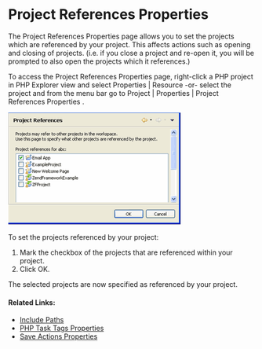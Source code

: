 # Project References Properties

<!--context:project_references_properties-->

The Project References Properties page allows you to set the projects which are referenced by your project. This affects actions such as opening and closing of projects. (i.e. if you close a project and re-open it, you will be prompted to also open the projects which it references.)

To access the Project References Properties page, right-click a PHP project in PHP Explorer view and select Properties | Resource -or- select the project and from the menu bar go to Project | Properties | Project References Properties .

![properties_project_references.gif](images/properties_project_references.gif "properties_project_references.gif")

<!--ref-start-->

To set the projects referenced by your project:

 1. Mark the checkbox of the projects that are referenced within your project.
 2. Click OK.

The selected projects are now specified as referenced by your project.

<!--ref-end-->

<!--links-start-->

#### Related Links:

 * [Include Paths](../../016-concepts/144-include_paths.md)
 * [PHP Task Tags Properties](064-php_task_tags_properties.md)
 * [Save Actions Properties](096-save_actions_properties.md)

<!--links-end-->
